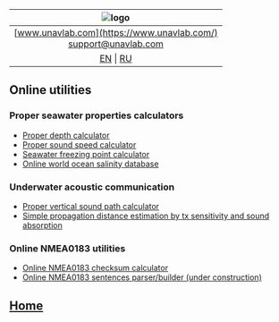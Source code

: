 | ![logo](https://ucnl.github.io/documentation/sm_logo.png) |
| :---: |
| [www.unavlab.com](https://www.unavlab.com/) <br/> [support@unavlab.com](mailto:support@unavlab.com) |
| [EN](online_utilities_en.md) \| [RU](online_utilities_ru.md) |

## Online utilities
### Proper seawater properties calculators
* [Proper depth calculator](https://alekunderwater.github.io/proper_depth_calculator.html)
* [Proper sound speed calculator ](https://alekunderwater.github.io/proper_speed_of_sound_calculator.html)
* [Seawater freezing point calculator](https://alekunderwater.github.io/seawater_freezing_point_calculator.html)
* [Online world ocean salinity database](https://alekunderwater.github.io/world_salinity_db.html)

### Underwater acoustic communication
* [Proper vertical sound path calculator](https://alekunderwater.github.io/proper_vsound_distance_calculator.html)
* [Simple propagation distance estimation by tx sensitivity and sound absorption](https://alekunderwater.github.io/simple_prop_distance_estimation.html)

### Online NMEA0183 utilities
* [Online NMEA0183 checksum calculator](https://alekunderwater.github.io/nmea0183_checksum_calculator.html)
* [Online NMEA0183 sentences parser/builder (under construction)](https://ucnl.github.io/Docs/)


## [Home](README.md)
